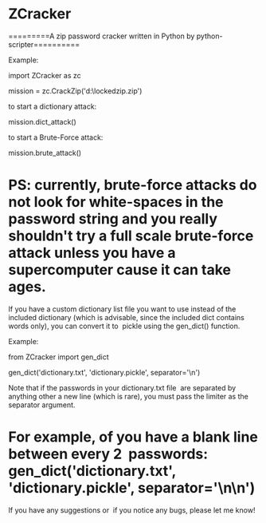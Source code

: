 # ZCracker

=========A zip password cracker written in Python by python-scripter==========

Example:

import ZCracker as zc

mission = zc.CrackZip('d:\lockedzip.zip')

to start a dictionary attack:

mission.dict_attack()

to start a Brute-Force attack:

mission.brute_attack()

PS: currently, brute-force attacks do not look for white-spaces in the password string and you really shouldn't try a full scale brute-force attack unless you have a supercomputer cause it can take ages.
===============================================================

If you have a custom dictionary list file you want to use instead of the included dictionary (which is advisable, since the included dict  contains words only), you can convert it to  pickle using the  gen_dict() function.

Example:

from ZCracker import gen_dict

gen_dict('dictionary.txt', 'dictionary.pickle', separator='\n')

Note that if the passwords in your dictionary.txt file  are separated by anything other  a new line (which is rare), you must pass the limiter as the separator argument.

For example, of  you have a blank line between every 2  passwords:
gen_dict('dictionary.txt', 'dictionary.pickle', separator='\n\n')
=============================================================

If you have any suggestions or  if you notice any bugs, please let me know!
